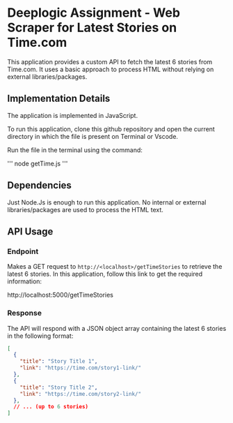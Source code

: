 # Deeplogic Assignment - Web Scraper for Latest Stories on Time.com

This application provides a custom API to fetch the latest 6 stories from Time.com. It uses a basic approach to process HTML without relying on external libraries/packages.

## Implementation Details
The application is implemented in JavaScript.

To run this application, clone this github repository and open the current directory in which the file is present on Terminal or Vscode.

Run the file in the terminal using the command:

'''
node getTime.js
'''

## Dependencies
Just Node.Js is enough to run this application. No internal or external libraries/packages are used to process the HTML text. 

## API Usage

### Endpoint

Makes a GET request to `http://<localhost>/getTimeStories` to retrieve the latest 6 stories.
In this application, follow this link to get the required information:

http://localhost:5000/getTimeStories 

### Response

The API will respond with a JSON object array containing the latest 6 stories in the following format:

```json
[
  {
    "title": "Story Title 1",
    "link": "https://time.com/story1-link/"
  },
  {
    "title": "Story Title 2",
    "link": "https://time.com/story2-link/"
  },
  // ... (up to 6 stories)
]
